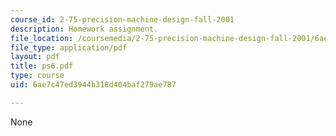 ```yaml
---
course_id: 2-75-precision-machine-design-fall-2001
description: Homework assignment.
file_location: /coursemedia/2-75-precision-machine-design-fall-2001/6ae7c47ed3944b318d404baf279ae787_ps6.pdf
file_type: application/pdf
layout: pdf
title: ps6.pdf
type: course
uid: 6ae7c47ed3944b318d404baf279ae787

---
```

None